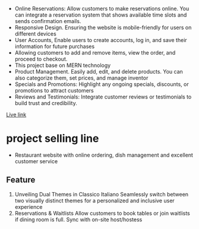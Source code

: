 * Online Reservations: Allow customers to make reservations online. You can integrate a reservation system that shows available time slots and sends confirmation emails.
* Responsive Design. Ensuring the website is mobile-friendly for users on different devices
* User Accounts, Enable users to create accounts, log in, and save their information for future purchases
* Allowing customers to add and remove items, view the order, and proceed to checkout.
* This project base on MERN technology
* Product Management. Easily add, edit, and delete products. You can also categorize them, set prices, and manage inventor
* Specials and Promotions: Highlight any ongoing specials, discounts, or promotions to attract customers
* Reviews and Testimonials: Integrate customer reviews or testimonials to build trust and credibility.

[Live link](https://restaurant-manage-4ccbf.web.app/)



# project selling line 
* Restaurant website with online ordering, dish management and excellent customer service


## Feature
1. Unveiling Dual Themes in Classico Italiano Seamlessly switch between two visually distinct themes for a personalized and inclusive user experience
2. Reservations & Waitlists Allow customers to book tables or join waitlists if dining room is full. Sync with on-site host/hostess
